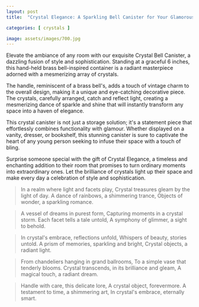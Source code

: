 ```yaml
---
layout: post
title:  "Crystal Elegance: A Sparkling Bell Canister for Your Glamorous Space"

categories: [ crystals ]

image: assets/images/700.jpg
---
```


Elevate the ambiance of any room with our exquisite Crystal Bell Canister, a dazzling fusion of style and sophistication. Standing at a graceful 6 inches, this hand-held brass bell-inspired container is a radiant masterpiece adorned with a mesmerizing array of crystals.

The handle, reminiscent of a brass bell's, adds a touch of vintage charm to the overall design, making it a unique and eye-catching decorative piece. The crystals, carefully arranged, catch and reflect light, creating a mesmerizing dance of sparkle and shine that will instantly transform any space into a haven of elegance.

This crystal canister is not just a storage solution; it's a statement piece that effortlessly combines functionality with glamour. Whether displayed on a vanity, dresser, or bookshelf, this stunning canister is sure to captivate the heart of any young person seeking to infuse their space with a touch of bling.

Surprise someone special with the gift of Crystal Elegance, a timeless and enchanting addition to their room that promises to turn ordinary moments into extraordinary ones. Let the brilliance of crystals light up their space and make every day a celebration of style and sophistication.


>In a realm where light and facets play,
Crystal treasures gleam by the light of day.
A dance of rainbows, a shimmering trance,
Objects of wonder, a sparkling romance.

>A vessel of dreams in purest form,
Capturing moments in a crystal storm.
Each facet tells a tale untold,
A symphony of glimmer, a sight to behold.

>In crystal's embrace, reflections unfold,
Whispers of beauty, stories untold.
A prism of memories, sparkling and bright,
Crystal objects, a radiant light.

>From chandeliers hanging in grand ballrooms,
To a simple vase that tenderly blooms.
Crystal transcends, in its brilliance and gleam,
A magical touch, a radiant dream.

>Handle with care, this delicate lore,
A crystal object, forevermore.
A testament to time, a shimmering art,
In crystal's embrace, eternally smart.





